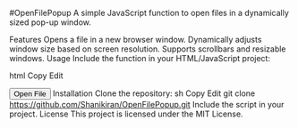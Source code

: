 #OpenFilePopup
A simple JavaScript function to open files in a dynamically sized pop-up window.

Features
Opens a file in a new browser window.
Dynamically adjusts window size based on screen resolution.
Supports scrollbars and resizable windows.
Usage
Include the function in your HTML/JavaScript project:

html
Copy
Edit
<script>
function showFile(fileName) {
    var scrwd = 840, scrht = 780;
    
    if (screen.width < 840) {
        scrwd = screen.width;
    }
    if (screen.height < 780) {
        scrht = screen.height - 45;    
    }

    window.open(fileName, 'Attachment', 
        'toolbar=no,location=yes,directories=no,status=yes,scrollbars=yes,resizable=yes,copyhistory=no,top=0,left=0,width=' 
        + scrwd + ',height=' + scrht);
}
</script>

<button onclick="showFile('example.pdf')">Open File</button>
Installation
Clone the repository:
sh
Copy
Edit
git clone https://github.com/Shanikiran/OpenFilePopup.git
Include the script in your project.
License
This project is licensed under the MIT License.

